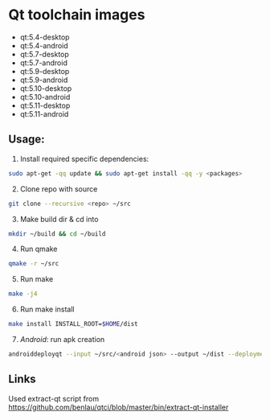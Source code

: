 Qt toolchain images
===================

* qt:5.4-desktop
* qt:5.4-android
* qt:5.7-desktop
* qt:5.7-android
* qt:5.9-desktop
* qt:5.9-android
* qt:5.10-desktop
* qt:5.10-android
* qt:5.11-desktop
* qt:5.11-android

Usage:
------

1. Install required specific dependencies:

  ```sh
sudo apt-get -qq update && sudo apt-get install -qq -y <packages>
```
2. Clone repo with source

  ```sh
git clone --recursive <repo> ~/src
```
3. Make build dir & cd into

  ```sh
mkdir ~/build && cd ~/build
```
4. Run qmake

  ```sh
qmake -r ~/src
```
5. Run make

  ```sh
make -j4
```
6. Run make install 

  ```sh
make install INSTALL_ROOT=$HOME/dist
```
7. *Android*: run apk creation

  ```sh
androiddeployqt --input ~/src/<android json> --output ~/dist --deployment bundled --gradle --release
```

Links
-----

Used extract-qt script from https://github.com/benlau/qtci/blob/master/bin/extract-qt-installer
